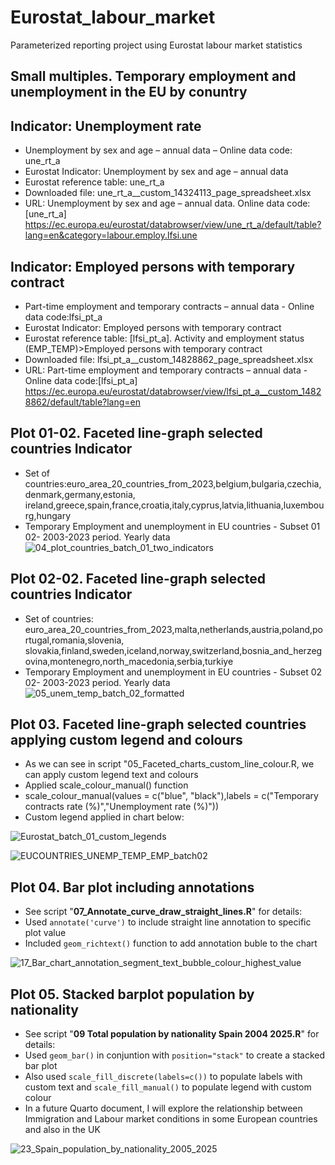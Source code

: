 # Eurostat_labour_market
Parameterized reporting project using Eurostat labour market statistics

## Small multiples. Temporary employment and unemployment in the EU by conuntry

## Indicator: Unemployment rate
- Unemployment by sex and age – annual data – Online data code: une_rt_a
- Eurostat Indicator: Unemployment by sex and age – annual data
- Eurostat reference table: une_rt_a
- Downloaded file: une_rt_a__custom_14324113_page_spreadsheet.xlsx
- URL: Unemployment by sex and age – annual data. Online data code: [une_rt_a]
  <https://ec.europa.eu/eurostat/databrowser/view/une_rt_a/default/table?lang=en&category=labour.employ.lfsi.une>

## Indicator: Employed persons with temporary contract
- Part-time employment and temporary contracts – annual data - Online data code:lfsi_pt_a
- Eurostat Indicator: Employed persons with temporary contract
- Eurostat reference table: [lfsi_pt_a]. Activity and employment status (EMP_TEMP)>Employed persons with temporary contract
- Downloaded file:  lfsi_pt_a__custom_14828862_page_spreadsheet.xlsx
- URL: Part-time employment and temporary contracts – annual data - Online data code:[lfsi_pt_a]
  <https://ec.europa.eu/eurostat/databrowser/view/lfsi_pt_a__custom_14828862/default/table?lang=en>


## Plot 01-02. Faceted line-graph selected countries Indicator
- Set of countries:euro_area_20_countries_from_2023,belgium,bulgaria,czechia,denmark,germany,estonia,
  ireland,greece,spain,france,croatia,italy,cyprus,latvia,lithuania,luxembourg,hungary
- Temporary Employment and unemployment in EU countries - Subset 01 02- 2003-2023 period. Yearly data
![04_plot_countries_batch_01_two_indicators](https://github.com/user-attachments/assets/a8c122ce-481e-482a-a9ce-4cf178fd28f2)


## Plot 02-02. Faceted line-graph selected countries Indicator
- Set of countries: euro_area_20_countries_from_2023,malta,netherlands,austria,poland,portugal,romania,slovenia,
  slovakia,finland,sweden,iceland,norway,switzerland,bosnia_and_herzegovina,montenegro,north_macedonia,serbia,turkiye
-  Temporary Employment and unemployment in EU countries - Subset 02 02- 2003-2023 period. Yearly data
![05_unem_temp_batch_02_formatted](https://github.com/user-attachments/assets/63c6ee5d-a487-4c05-84e8-ea2c03ea99d2)


## Plot 03. Faceted line-graph selected countries applying custom legend and colours  
- As we can see in script "05_Faceted_charts_custom_line_colour.R, we can apply custom legend text and colours
- Applied scale_colour_manual() function
- scale_colour_manual(values = c("blue", "black"),labels = c("Temporary contracts rate (%)","Unemployment rate (%)"))
- Custom legend applied in chart below:

![Eurostat_batch_01_custom_legends](https://github.com/user-attachments/assets/3ca93c83-c58b-4c76-8d5c-e49386e8120e)

![EUCOUNTRIES_UNEMP_TEMP_EMP_batch02](https://github.com/user-attachments/assets/80d25fac-c223-4631-a154-e461a49ab839)

## Plot 04. Bar plot including annotations
- See script "**07_Annotate_curve_draw_straight_lines.R**" for details:
- Used `annotate('curve')` to include straight line annotation to specific plot value
- Included `geom_richtext()` function to add annotation buble to the chart

![17_Bar_chart_annotation_segment_text_bubble_colour_highest_value](https://github.com/user-attachments/assets/6ee84592-5bac-4804-ab5f-68ae3d9b0b27)


## Plot 05. Stacked barplot population by nationality
- See script "**09 Total population by nationality Spain 2004 2025.R**" for details:
- Used `geom_bar()` in conjuntion with `position="stack"` to create a stacked bar plot
- Also used  `scale_fill_discrete(labels=c())` to populate labels with custom text and `scale_fill_manual()` to populate legend with custom colour
- In a future Quarto document, I will explore the relationship between Immigration and Labour market conditions in some European countries and also in the UK

![23_Spain_population_by_nationality_2005_2025](https://github.com/user-attachments/assets/899f3ef8-bec9-4215-a4ee-6cd587a8fb8c)







